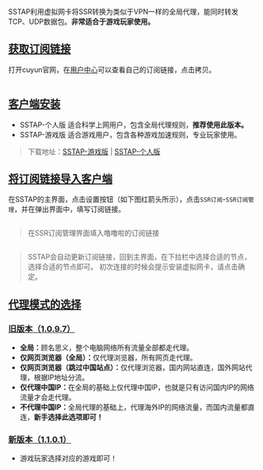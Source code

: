 <p>SSTAP利用虚拟网卡将SSR转换为类似于VPN一样的全局代理，能同时转发TCP、UDP数据包。<strong>非常适合于游戏玩家使用。</strong></p></blockquote>
<h2 id="获取订阅链接"><a href="#/winsstap?id=%e8%8e%b7%e5%8f%96%e8%ae%a2%e9%98%85%e9%93%be%e6%8e%a5" data-id="获取订阅链接" class="anchor"><span>获取订阅链接</span></a></h2><p>打开cuyun官网，在<a href="https://www.996icu.tv/user" target="_blank">用户中心</a>可以查看自己的订阅链接，点击拷贝。</p><p><img src="https://www.996icu.tv/images/help/winssr-01.png" data-origin="https://www.996icu.tv/images/help/winssr-01.png" alt="" class="medium-zoom-image"></p><h2 id="客户端安装"><a href="#/winsstap?id=%e5%ae%a2%e6%88%b7%e7%ab%af%e5%ae%89%e8%a3%85" data-id="客户端安装" class="anchor"><span>客户端安装</span></a></h2><ul>
<li>SSTAP-个人版  适合科学上网用户，包含全局代理规则，<strong>推荐使用此版本。</strong></li>
<li>SSTAP-游戏版  适合游戏用户，包含各种游戏加速规则，专业玩家使用。</li>
</ul>
<blockquote>
<p>下载地址：<a href="https://www.996icu.tv/ssr-download/SSTap-game.zip" target="_blank">SSTAP-游戏版</a> |  <a href="https://www.996icu.tv/ssr-download/SSTap-user.zip" target="_blank">SSTAP-个人版</a></p></blockquote>
<h2 id="将订阅链接导入客户端"><a href="#/winsstap?id=%e5%b0%86%e8%ae%a2%e9%98%85%e9%93%be%e6%8e%a5%e5%af%bc%e5%85%a5%e5%ae%a2%e6%88%b7%e7%ab%af" data-id="将订阅链接导入客户端" class="anchor"><span>将订阅链接导入客户端</span></a></h2><p>在SSTAP的主界面，点击设置按钮（如下图红箭头所示），点击<code>SSR订阅</code>-<code>SSR订阅管理</code>，并在弹出界面中，填写订阅链接。</p><p><img src="https://www.996icu.tv/images/help/winsstap-02.png" data-origin="https://www.996icu.tv/images/help/winsstap-02.png" alt="" class="medium-zoom-image"></p><blockquote>
<p>在SSR订阅管理界面填入噜噜啦的订阅链接</p></blockquote>
<p><img src="https://www.996icu.tv/images/help/winsstap-01.png" data-origin="https://www.996icu.tv/images/help/winsstap-01.png" alt="" class="medium-zoom-image"></p><blockquote>
<p>SSTAP会自动更新订阅链接，回到主界面，在下拉栏中选择合适的节点，选择合适的节点即可。
初次连接的时候会提示安装虚拟网卡，请点击确定。</p></blockquote>
<h2 id="代理模式的选择"><a href="#/winsstap?id=%e4%bb%a3%e7%90%86%e6%a8%a1%e5%bc%8f%e7%9a%84%e9%80%89%e6%8b%a9" data-id="代理模式的选择" class="anchor"><span>代理模式的选择</span></a></h2><h3 id="旧版本（1097）"><a href="#/winsstap?id=%e6%97%a7%e7%89%88%e6%9c%ac%ef%bc%881097%ef%bc%89" data-id="旧版本（1097）" class="anchor"><span>旧版本（1.0.9.7）</span></a></h3><ul>
<li><strong>全局：</strong>顾名思义，整个电脑网络所有流量全部都走代理。</li>
<li><strong>仅网页浏览器（全局）：</strong>仅代理浏览器，所有网页走代理。</li>
<li><strong>仅网页浏览器（跳过中国站点）：</strong>仅代理浏览器，国内网站直连，国外网站代理，根据IP地址分流。</li>
<li><strong>仅代理中国IP：</strong>在全局的基础上仅代理中国IP，也就是只有访问国内IP的网络流量才会走代理。</li>
<li><strong>不代理中国IP：</strong>全局代理的基础上，代理海外IP的网络流量，而国内流量都直连，<strong>新手选择此选项即可！</strong></li>
</ul>
<h3 id="新版本（1101）"><a href="#/winsstap?id=%e6%96%b0%e7%89%88%e6%9c%ac%ef%bc%881101%ef%bc%89" data-id="新版本（1101）" class="anchor"><span>新版本（1.1.0.1）</span></a></h3><ul>
<li>游戏玩家选择对应的游戏即可！</li>
</ul>

